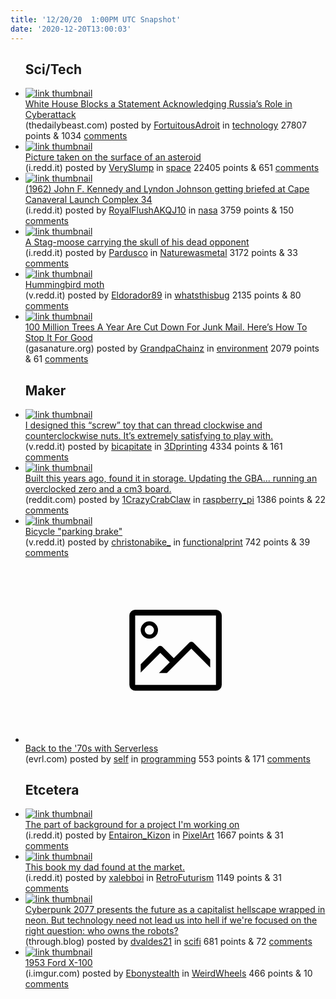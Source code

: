 ```yaml
---
title: '12/20/20  1:00PM UTC Snapshot'
date: '2020-12-20T13:00:03'
---
```

<ul>
<h2>Sci/Tech</h2>

<li><a href='https://www.thedailybeast.com/white-house-blocks-statement-acknowledging-russias-role-in-solarwinds-cyberattack'><img src='https://b.thumbs.redditmedia.com/DNl1lyYvKgJT_gHT6hnItnTnR3lUJLKwB9iM9TY2PnY.jpg' alt='link thumbnail'></a><div><div class='linkTitle'><a href='https://www.thedailybeast.com/white-house-blocks-statement-acknowledging-russias-role-in-solarwinds-cyberattack'>White House Blocks a Statement Acknowledging Russia’s Role in Cyberattack</a></div>(thedailybeast.com) posted by <a href='https://www.reddit.com/user/FortuitousAdroit'>FortuitousAdroit</a> in <a href='https://www.reddit.com/r/technology'>technology</a> 27807 points & 1034 <a href='https://www.reddit.com/r/technology/comments/kgjdwu/white_house_blocks_a_statement_acknowledging/'>comments</a></div></li>

<li><a href='https://i.redd.it/lz990gnc1a661.jpg'><img src='https://b.thumbs.redditmedia.com/QcXPPYNYN8nh98ETlVPi3BLty2-R0EFeNfkVTWfzPjs.jpg' alt='link thumbnail'></a><div><div class='linkTitle'><a href='https://i.redd.it/lz990gnc1a661.jpg'>Picture taken on the surface of an asteroid</a></div>(i.redd.it) posted by <a href='https://www.reddit.com/user/VerySlump'>VerySlump</a> in <a href='https://www.reddit.com/r/space'>space</a> 22405 points & 651 <a href='https://www.reddit.com/r/space/comments/kgoaoq/picture_taken_on_the_surface_of_an_asteroid/'>comments</a></div></li>

<li><a href='https://i.redd.it/sd12f2kh96661.jpg'><img src='https://b.thumbs.redditmedia.com/B212bsJMWoosSjHJA0kU8u06SPMlo_7lT70hkTCtnNw.jpg' alt='link thumbnail'></a><div><div class='linkTitle'><a href='https://i.redd.it/sd12f2kh96661.jpg'>(1962) John F. Kennedy and Lyndon Johnson getting briefed at Cape Canaveral Launch Complex 34</a></div>(i.redd.it) posted by <a href='https://www.reddit.com/user/RoyalFlushAKQJ10'>RoyalFlushAKQJ10</a> in <a href='https://www.reddit.com/r/nasa'>nasa</a> 3759 points & 150 <a href='https://www.reddit.com/r/nasa/comments/kgb5j9/1962_john_f_kennedy_and_lyndon_johnson_getting/'>comments</a></div></li>

<li><a href='https://i.redd.it/6ma1jfu5h5661.jpg'><img src='https://b.thumbs.redditmedia.com/G64o0-IKxnDeliQL7eUlnA8KjNzKLVXKhuLdsm7N3yo.jpg' alt='link thumbnail'></a><div><div class='linkTitle'><a href='https://i.redd.it/6ma1jfu5h5661.jpg'>A Stag-moose carrying the skull of his dead opponent</a></div>(i.redd.it) posted by <a href='https://www.reddit.com/user/Pardusco'>Pardusco</a> in <a href='https://www.reddit.com/r/Naturewasmetal'>Naturewasmetal</a> 3172 points & 33 <a href='https://www.reddit.com/r/Naturewasmetal/comments/kg85vg/a_stagmoose_carrying_the_skull_of_his_dead/'>comments</a></div></li>

<li><a href='https://v.redd.it/ltva4xg496661'><img src='https://b.thumbs.redditmedia.com/5C0kML_rxhbqm4IfbYpaAOyU_GubZMdM1GJYv2C-IJM.jpg' alt='link thumbnail'></a><div><div class='linkTitle'><a href='https://v.redd.it/ltva4xg496661'>Hummingbird moth</a></div>(v.redd.it) posted by <a href='https://www.reddit.com/user/Eldorador89'>Eldorador89</a> in <a href='https://www.reddit.com/r/whatsthisbug'>whatsthisbug</a> 2135 points & 80 <a href='https://www.reddit.com/r/whatsthisbug/comments/kgb2eq/hummingbird_moth/'>comments</a></div></li>

<li><a href='https://gasanature.org/100-million-trees-a-year-are-cut-down-for-junk-mail-heres-how-to-stop-it-for-good/'><img src='https://b.thumbs.redditmedia.com/z5Yj6Kj0FFpa8eKiUxQ9DW6vr-D6WLlP9cYI2KM0G8M.jpg' alt='link thumbnail'></a><div><div class='linkTitle'><a href='https://gasanature.org/100-million-trees-a-year-are-cut-down-for-junk-mail-heres-how-to-stop-it-for-good/'>100 Million Trees A Year Are Cut Down For Junk Mail. Here’s How To Stop It For Good</a></div>(gasanature.org) posted by <a href='https://www.reddit.com/user/GrandpaChainz'>GrandpaChainz</a> in <a href='https://www.reddit.com/r/environment'>environment</a> 2079 points & 61 <a href='https://www.reddit.com/r/environment/comments/kgeh7y/100_million_trees_a_year_are_cut_down_for_junk/'>comments</a></div></li>

<h2>Maker</h2>

<li><a href='https://v.redd.it/7e8xri2x48661'><img src='https://b.thumbs.redditmedia.com/7QDvljjEEMJPbGIpClur1ZKQjCy-J0qkoUf7dccwDew.jpg' alt='link thumbnail'></a><div><div class='linkTitle'><a href='https://v.redd.it/7e8xri2x48661'>I designed this “screw” toy that can thread clockwise and counterclockwise nuts. It’s extremely satisfying to play with.</a></div>(v.redd.it) posted by <a href='https://www.reddit.com/user/bicapitate'>bicapitate</a> in <a href='https://www.reddit.com/r/3Dprinting'>3Dprinting</a> 4334 points & 161 <a href='https://www.reddit.com/r/3Dprinting/comments/kgiadx/i_designed_this_screw_toy_that_can_thread/'>comments</a></div></li>

<li><a href='https://www.reddit.com/gallery/kgdnnj'><img src='https://b.thumbs.redditmedia.com/i5xkBf_OMS5BK6dLwGhp5Zk0VI2hXWlPymGBTMyT_uo.jpg' alt='link thumbnail'></a><div><div class='linkTitle'><a href='https://www.reddit.com/gallery/kgdnnj'>Built this years ago, found it in storage. Updating the GBA... running an overclocked zero and a cm3 board.</a></div>(reddit.com) posted by <a href='https://www.reddit.com/user/1CrazyCrabClaw'>1CrazyCrabClaw</a> in <a href='https://www.reddit.com/r/raspberry_pi'>raspberry_pi</a> 1386 points & 22 <a href='https://www.reddit.com/r/raspberry_pi/comments/kgdnnj/built_this_years_ago_found_it_in_storage_updating/'>comments</a></div></li>

<li><a href='https://v.redd.it/l1jyirxy5a661'><img src='https://b.thumbs.redditmedia.com/mUJsAxqG8SSdY8PDZIVh-QIJStIS14Af3_EY-15P-Cg.jpg' alt='link thumbnail'></a><div><div class='linkTitle'><a href='https://v.redd.it/l1jyirxy5a661'>Bicycle "parking brake"</a></div>(v.redd.it) posted by <a href='https://www.reddit.com/user/christonabike_'>christonabike_</a> in <a href='https://www.reddit.com/r/functionalprint'>functionalprint</a> 742 points & 39 <a href='https://www.reddit.com/r/functionalprint/comments/kgonfg/bicycle_parking_brake/'>comments</a></div></li>

<li><a href='http://evrl.com/devops/cloud/2020/12/18/serverless.html'><svg version='1.1' viewBox='-34 -14 104 64' preserveAspectRatio='xMidYMid meet' xmlns='http://www.w3.org/2000/svg' xmlns:xlink='http://www.w3.org/1999/xlink'>
    <title>link thumbnail</title>
    <path d='M32,4H4A2,2,0,0,0,2,6V30a2,2,0,0,0,2,2H32a2,2,0,0,0,2-2V6A2,2,0,0,0,32,4ZM4,30V6H32V30Z'></path>
    <path d='M8.92,14a3,3,0,1,0-3-3A3,3,0,0,0,8.92,14Zm0-4.6A1.6,1.6,0,1,1,7.33,11,1.6,1.6,0,0,1,8.92,9.41Z'></path>
    <path d='M22.78,15.37l-5.4,5.4-4-4a1,1,0,0,0-1.41,0L5.92,22.9v2.83l6.79-6.79L16,22.18l-3.75,3.75H15l8.45-8.45L30,24V21.18l-5.81-5.81A1,1,0,0,0,22.78,15.37Z'></path>
    </svg></a><div><div class='linkTitle'><a href='http://evrl.com/devops/cloud/2020/12/18/serverless.html'>Back to the '70s with Serverless</a></div>(evrl.com) posted by <a href='https://www.reddit.com/user/self'>self</a> in <a href='https://www.reddit.com/r/programming'>programming</a> 553 points & 171 <a href='https://www.reddit.com/r/programming/comments/kgikdn/back_to_the_70s_with_serverless/'>comments</a></div></li>

<h2>Etcetera</h2>

<li><a href='https://i.redd.it/id09wnpmm9661.gif'><img src='https://b.thumbs.redditmedia.com/KX_oLwolb1lC3Pxzlx5w5ezFPj50pxvZ6n157lJmw0M.jpg' alt='link thumbnail'></a><div><div class='linkTitle'><a href='https://i.redd.it/id09wnpmm9661.gif'>The part of background for a project I'm working on</a></div>(i.redd.it) posted by <a href='https://www.reddit.com/user/Entairon_Kizon'>Entairon_Kizon</a> in <a href='https://www.reddit.com/r/PixelArt'>PixelArt</a> 1667 points & 31 <a href='https://www.reddit.com/r/PixelArt/comments/kgngh2/the_part_of_background_for_a_project_im_working_on/'>comments</a></div></li>

<li><a href='https://i.redd.it/usrbpru6f7661.jpg'><img src='https://b.thumbs.redditmedia.com/84trpTlxe6FsZmGd5HWXcBKCOby-NZzMMw1GPc6J3EA.jpg' alt='link thumbnail'></a><div><div class='linkTitle'><a href='https://i.redd.it/usrbpru6f7661.jpg'>This book my dad found at the market.</a></div>(i.redd.it) posted by <a href='https://www.reddit.com/user/xalebboi'>xalebboi</a> in <a href='https://www.reddit.com/r/RetroFuturism'>RetroFuturism</a> 1149 points & 31 <a href='https://www.reddit.com/r/RetroFuturism/comments/kgfozm/this_book_my_dad_found_at_the_market/'>comments</a></div></li>

<li><a href='http://through.blog/2020/12/18/escape-cyberpunk/'><img src='https://b.thumbs.redditmedia.com/WbWc5-lvbM4P1nGmm3jmDVbMsYRTvYyT9T7GVArjNOc.jpg' alt='link thumbnail'></a><div><div class='linkTitle'><a href='http://through.blog/2020/12/18/escape-cyberpunk/'>Cyberpunk 2077 presents the future as a capitalist hellscape wrapped in neon. But technology need not lead us into hell if we're focused on the right question: who owns the robots?</a></div>(through.blog) posted by <a href='https://www.reddit.com/user/dvaldes21'>dvaldes21</a> in <a href='https://www.reddit.com/r/scifi'>scifi</a> 681 points & 72 <a href='https://www.reddit.com/r/scifi/comments/kgc66w/cyberpunk_2077_presents_the_future_as_a/'>comments</a></div></li>

<li><a href='https://i.imgur.com/qwQ2QsI.jpg'><img src='https://b.thumbs.redditmedia.com/BxyK8Q0Db7vKuBZVp8qRIXMzTVndbUVUAvWMJ7g9dSc.jpg' alt='link thumbnail'></a><div><div class='linkTitle'><a href='https://i.imgur.com/qwQ2QsI.jpg'>1953 Ford X-100</a></div>(i.imgur.com) posted by <a href='https://www.reddit.com/user/Ebonystealth'>Ebonystealth</a> in <a href='https://www.reddit.com/r/WeirdWheels'>WeirdWheels</a> 466 points & 10 <a href='https://www.reddit.com/r/WeirdWheels/comments/kghpeq/1953_ford_x100/'>comments</a></div></li>

</ul>
